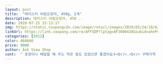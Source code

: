 ```yaml
---
layout: post 
title:  "테이스티 비빔오징어, 450g, 1개" 
description: 테이스티 비빔오징어, 450 ..
date: 2020-07-25 15:13:17 
img: https://static.coupangcdn.com/image/retail/images/2019/05/24/18/6/1f9a748b-8908-4ff5-9ee1-3dcd8ef32ab3.jpg 
linkUrl: https://link.coupang.com/re/AFFSDP?lptag=AF3600438&subid=ahnPublicAsk&pageKey=229468642&itemId=727626541&vendorItemId=4840164709&traceid=V0-113-f2478566a36b99ed 
categories: [1012] 
color: A6A6A6 
price: 9000 
author: Ask View Shop 
cont:  " 포장이나 배달할 때 주는 작은 칼도 있었으면 좋겠어요ㅎ<br/>.<br/> 구매가격  15,000원<br/>.<br/> 구매일자  2019.<br/>06,18<br/>.<br/> 상품명  테이스티 비빔오징어<br/>.<br/> 쿠팡에서 반찬 종류는 처음으로 사봐요 로켓프레쉬가 있어서 신선도 믿고 구매했어요<br/>ㅋㅋ 칭찬합니다!! 감사해요<br/>강하지 않아서 금방한 밥에<br/>고민하고 있는데 없던 입맛도 살아난다는ㅋㅋ<br/>광고를 보고 바로 주문을 했어요<br/>그런 남편이 너무 안됐어서 무슨 반찬을 해야 할까<br/>기가 막힙니다 ㅋㅋ<br/>김가루 뿌셔 얹고 참기름 약간과 참깨 솔솔<br/>깔끔한 포장에 비닐포장까지 되어져 있어 흘릴 걱정없지만<br/>남편은 젓갈을 별로 안좋아하는데 한번 먹어보더니 맛있다며<br/>남편줄려고 샀는데 ㅋㅋ<br/>내가 잠자고 있는 그 시간에 칼배송해놓으시고는<br/>너무 신뢰가 갔구요<br/>너무 짜면 안되니까요!<br/>다른 그릇에 덜어놨어요<br/>다른반찬 필요도없이 밥 한그릇 뚝딱 먹을수있으니 좋다<br/>다음엔 가리비젓 한번 사보려고요<br/>대박! 진짜 맛있어요!<br/>더 매콤한걸 원한다면 청양고추 좀 썰어서 먹으면 될꺼같다<br/>뚜껑을 닫아도 약해서 다른 냄새 들어가거나 냄새날까봐<br/>뜯을 때 집에 있는 비닐 뜯는 칼이 있어서 뜯었어요<br/>맛있습니다^^<br/>매번 가위로 잘라서 먹었는데요<br/>매워서 밥을 많이 넣어서 비볐고 Tip 주신대로 참기름 넣으니 맛이 더해졌어요<br/>매콤 달콤 감칠맛이 나고 짠맛은 그리<br/>매콤하니 오징어도 너무 잘게 잘라져있지않아서 씹히는 식감도 괜찮고 양념도 많아서 밥에 비벼먹으면 완전 꿀맛!<br/>매콤한 양념이 진짜 맛있다!<br/>매콤한거 좋아하는 사람들이 선호하는 스타일이에요<br/>먹기에 너무 좋아요<br/>받자마자 뜯어서 얼른 간을 봤죠<br/>밥도둑입니다.<br/><br/>비닐포장도 되어있어서 벗기고 난후 플라스틱 용기에 그냥 두려고하니 뚜껑이 꽉 안닫아져서 다른 반찬통에 넣어뒀다<br/>비벼 먹을 수 있게 오징어는 작고 부드러우며 잘 씹혀요<br/>비빔오징어가 밥도둑입니다<br/>비빔오징어를 발견하고는 비벼먹는 오징어젓이라?<br/>뿌려서 먹었더니 그 맛이!!!<br/>사실 애기키우면서 밥챙겨먹기 너무 귀찮은데 젓갈하나면<br/>사진찍어서 쨘 보내주셨더라구요!<br/>생각도 들고 국산 오징어를 사용하고 천일염으로 만들었다는<br/>아이스팩 넣어서 깔끔하게 신선포장 해주셔서<br/>역시 우리의 쿠팡맨!<br/>역시 쿠팡은로켓으로 새벽에 바로 배송되는점이 너무 좋은거 같다^^ 아이스팩에 꼼꼼하게 포장되서 와서 만족!<br/>역시나 눈뜨니 문 앞에 있어서 점심에 먹었어요<br/>오징어젓 크게 한스푼 얹고<br/>오징어젓은 보통 길다랗게 생겨서<br/>오호? 왠지 이거는 그렇게 짜지 않을 것 같은데? 하는<br/>원래 젓갈을 좋아하는데 특히나 오징어젓갈!!! 사실 직접 맛보고 구입한게아니라 별 기대안했는데 너무 맛있다^^<br/>유통기한도 넉넉해요 양도 많아서 먹고<br/>이건 비벼먹기 좋게 잘게 잘라져 있어서<br/>입맛을 돋구는 밥맛없을때 생각나는 비빔오징어^^<br/>자기도 쓱쓱 비벼먹고 다 먹으면 다른 젓갈도 구입해봐야지!<br/>자꾸 밥을 추가하게 돼요 ㅋ<br/>재구매 의사 있어요<br/>재구매의사 있다<br/>젓갈류를 너무 좋아하는데 피해야할 1호 음식이 젓갈류죠ㅠㅠ<br/>제가 더 많이 먹은 것 같아요ㅋㅋㅋ<br/>짜고 맛있는 음식은 피해야 한답니다.<br/><br/>청양고추가 들었는지 약간 매콤한것이<br/>평소에 혈압이 높은 남편은 음식을 조절해야 해서<br/>한그릇 뚝딱 비벼 먹었는데도<br/>" 
---
```

